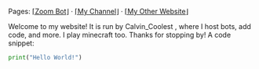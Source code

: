 Pages: [⌈Zoom Bot⌋](calvin-coolestYT.github.io/addbot.html) · [⌈My Channel⌋](https://www.youtube.com/channel/UCucgUui0z2DueroJ8ND5sVA) · [⌈My Other Website⌋](sites.google.com/view/calvin-coolest)

Welcome to my website! It is run by Calvin_Coolest , where I host bots, add code, and more.
  I play minecraft too. Thanks for stopping by!
  A code snippet:
  ```python
  print("Hello World!")
  ```
